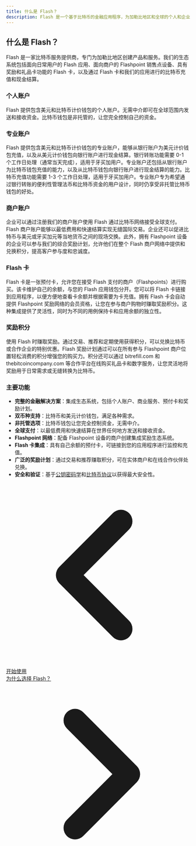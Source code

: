 ```yaml
---
title: 什么是 Flash？
description: Flash 是一个基于比特币的金融应用程序，为加勒比地区和全球的个人和企业提供服务。
---
```


## 什么是 Flash？

Flash 是一家比特币服务提供商，专门为加勒比地区创建产品和服务。我们的生态系统包括面向日常用户的 Flash 应用、面向商户的 Flashpoint 销售点设备、具有奖励和礼品卡功能的 Flash 卡，以及通过 Flash 卡和我们的应用进行的比特币充值和现金结算。

### 个人账户

Flash 提供包含美元和比特币计价钱包的个人账户。无需中介即可在全球范围内发送和接收资金。比特币钱包是非托管的，让您完全控制自己的资金。

### 专业账户

Flash 提供包含美元和比特币计价钱包的专业账户，能够从银行账户为美元计价钱包充值，以及从美元计价钱包向银行账户进行现金结算。银行转账功能需要 0-1 个工作日处理（通常当天完成），适用于牙买加用户。专业账户还包括从银行账户为比特币钱包充值的能力，以及从比特币钱包向银行账户进行现金结算的能力。比特币充值功能需要 1-3 个工作日处理，适用于牙买加用户。专业账户专为希望通过银行转账的便利性管理法币和比特币资金的用户设计，同时仍享受非托管比特币钱包的好处。

### 商户账户

企业可以通过注册我们的商户账户使用 Flash 通过比特币网络接受全球支付。Flash 商户账户能够以最低费用和快速结算实现无缝国际交易。企业还可以促进比特币与美元或牙买加元等当地货币之间的现场交换。此外，拥有 Flashpoint 设备的企业可以参与我们的综合奖励计划，允许他们在整个 Flash 商户网络中提供和兑换积分，提高客户参与度和忠诚度。

### Flash 卡

Flash 卡是一张预付卡，允许您在接受 Flash 支付的商户（Flashpoints）进行购买。该卡维护自己的余额，与您的 Flash 应用钱包分开。您可以将 Flash 卡链接到应用程序，以便方便地查看卡余额并根据需要为卡充值。拥有 Flash 卡会自动提供 Flashpoint 奖励网络的会员资格，让您在参与商户购物时赚取奖励积分。这种集成提供了灵活性，同时为不同的用例保持卡和应用余额的独立性。

### 奖励积分

使用 Flash 时赚取奖励。通过交易、推荐和定期使用获得积分，可以兑换比特币或合作企业的特别优惠。Flash 奖励计划通过可以在所有参与 Flashpoint 商户位置轻松消费的积分增强您的购买力。积分还可以通过 bitrefill.com 和 thebitcoincompany.com 等合作平台在线购买礼品卡和数字服务，让您灵活地将奖励用于日常需求或无缝转换为比特币。

### 主要功能

-   **完整的金融解决方案**：集成生态系统，包括个人账户、商业服务、预付卡和奖励计划。
-   **双币种支持**：比特币和美元计价钱包，满足各种需求。
-   **非托管选项**：比特币钱包让您完全控制资金，无需中介。
-   **全球支付**：以最低费用和快速结算在世界任何地方发送和接收资金。
-   **Flashpoint 网络**：配备 Flashpoint 设备的商户创建集成奖励生态系统。
-   **Flash 卡集成**：具有自己余额的预付卡，可链接到您的应用程序进行监控和充值。
-   **广泛的奖励计划**：通过交易和推荐赚取积分，可在实体商户和在线合作伙伴处兑换。
-   **安全和验证**：基于[公钥密码学](https://en.wikipedia.org/wiki/Public-key_cryptography)和[比特币协议](https://en.wikipedia.org/wiki/bitcoin_protocol)以获得最大安全性。

<!-- Navigation links -->
<div class="flex justify-between items-center mt-8 pt-4 border-t border-zinc-200 dark:border-zinc-700">
  <div class="w-1/3 text-left">
    <a href="get-started" class="inline-flex items-center bg-purple-600 hover:bg-purple-700 text-white rounded-md transition-colors px-4 py-2 text-sm font-medium shadow-sm hover:shadow-md">
      <svg xmlns="http://www.w3.org/2000/svg" class="h-6 w-6 mr-2" fill="none" viewBox="0 0 24 24" stroke="currentColor">
        <path stroke-linecap="round" stroke-linejoin="round" stroke-width="3" d="M15 19l-7-7 7-7" />
      </svg>
      开始使用
    </a>
  </div>
  <div class="w-1/3 text-center">
    <!-- Optional center content -->
  </div>
  <div class="w-1/3 text-right">
    <a href="why-flash" class="inline-flex items-center bg-purple-600 hover:bg-purple-700 text-white rounded-md transition-colors px-4 py-2 text-sm font-medium shadow-sm hover:shadow-md">
      为什么选择 Flash？
      <svg xmlns="http://www.w3.org/2000/svg" class="h-6 w-6 ml-2" fill="none" viewBox="0 0 24 24" stroke="currentColor">
        <path stroke-linecap="round" stroke-linejoin="round" stroke-width="3" d="M9 5l7 7-7 7" />
      </svg>
    </a>
  </div>
</div>
